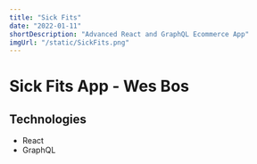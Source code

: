```yaml
---
title: "Sick Fits"
date: "2022-01-11"
shortDescription: "Advanced React and GraphQL Ecommerce App"
imgUrl: "/static/SickFits.png"
---
```


# Sick Fits App - Wes Bos

## Technologies

- React
- GraphQL
